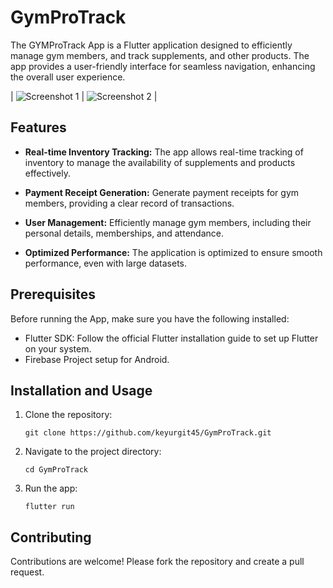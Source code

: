 # GymProTrack

The GYMProTrack App is a Flutter application designed to efficiently manage gym members, and track supplements, and other products. The app provides a user-friendly interface for seamless navigation, enhancing the overall user experience.


| ![Screenshot 1](screenshots/screenshot1.png) | ![Screenshot 2](screenshots/screenshot2.png) |

## Features

- **Real-time Inventory Tracking:** The app allows real-time tracking of inventory to manage the availability of supplements and products effectively.

- **Payment Receipt Generation:** Generate payment receipts for gym members, providing a clear record of transactions.

- **User Management:** Efficiently manage gym members, including their personal details, memberships, and attendance.

- **Optimized Performance:** The application is optimized to ensure smooth performance, even with large datasets.

## Prerequisites
Before running the App, make sure you have the following installed:
- Flutter SDK: Follow the official Flutter installation guide to set up Flutter on your system.
- Firebase Project setup for Android.

## Installation and Usage

1. Clone the repository:
   ```
   git clone https://github.com/keyurgit45/GymProTrack.git
   ```

2. Navigate to the project directory:
   ```
   cd GymProTrack
   ```

3. Run the app:
   ```
   flutter run
   ```

## Contributing

Contributions are welcome! Please fork the repository and create a pull request.

